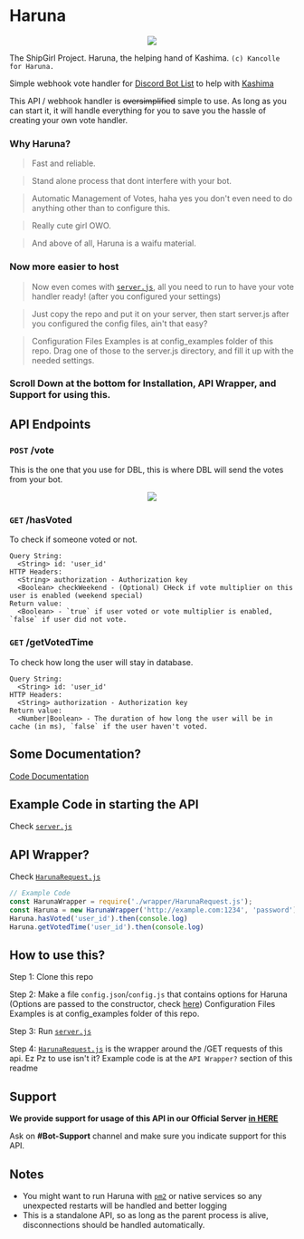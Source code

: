 # Haruna
<p align="center">
  <img src="https://vignette.wikia.nocookie.net/kancolle/images/6/61/Haruna_Shopping_Full.png/revision/latest/">
</p>

The ShipGirl Project. Haruna, the helping hand of Kashima. `(c) Kancolle for Haruna.`

Simple webhook vote handler for [Discord Bot List](https://discordbots.org/) to help with [Kashima](https://discordbots.org/bot/424137718961012737)

This API / webhook handler is ~~oversimplified~~ simple to use. As long as you can start it, it will handle everything for you to save you the hassle of creating your own vote handler.

### Why Haruna?

> Fast and reliable.

> Stand alone process that dont interfere with your bot.

> Automatic Management of Votes, haha yes you don't even need to do anything other than to configure this.

> Really cute girl OWO.

> And above of all, Haruna is a waifu material.

### Now more easier to host
> Now even comes with [`server.js`](https://github.com/deivu/haruna/blob/master/server.js), all you need to run to have your vote handler ready! (after you configured your settings)

> Just copy the repo and put it on your server, then start server.js after you configured the config files, ain't that easy?

> Configuration Files Examples is at config_examples folder of this repo. Drag one of those to the server.js directory, and fill it up with the needed settings.

### Scroll Down at the bottom for Installation, API Wrapper, and Support for using this.

## API Endpoints
### `POST` /vote
This is the one that you use for DBL, this is where DBL will send the votes from your bot.

<p align="center">
  <img src="https://i.imgur.com/fBhIdVC.jpg">
</p>

### `GET` /hasVoted
To check if someone voted or not.
```
Query String:
  <String> id: 'user_id'
HTTP Headers:
  <String> authorization - Authorization key
  <Boolean> checkWeekend - (Optional) CHeck if vote multiplier on this user is enabled (weekend special)
Return value:
  <Boolean> - `true` if user voted or vote multiplier is enabled, `false` if user did not vote.
```

### `GET` /getVotedTime
To check how long the user will stay in database.
```
Query String:
  <String> id: 'user_id'
HTTP Headers:
  <String> authorization - Authorization key
Return value:
  <Number|Boolean> - The duration of how long the user will be in cache (in ms), `false` if the user haven't voted.
```

## Some Documentation?
[Code Documentation](https://deivu.github.io/Haruna?api)

## Example Code in starting the API
Check [`server.js`](https://github.com/deivu/haruna/blob/master/server.js)

## API Wrapper?
Check [`HarunaRequest.js`](https://github.com/Deivu/Haruna/blob/master/wrapper/HarunaRequest.js)
```js
// Example Code
const HarunaWrapper = require('./wrapper/HarunaRequest.js');
const Haruna = new HarunaWrapper('http://example.com:1234', 'password')
Haruna.hasVoted('user_id').then(console.log)
Haruna.getVotedTime('user_id').then(console.log)
```

## How to use this?
Step 1: Clone this repo

Step 2: Make a file `config.json`/`config.js` that contains options for Haruna (Options are passed to the constructor, check [here](https://deivu.github.io/Haruna?api)) Configuration Files Examples is at config_examples folder of this repo.

Step 3: Run [`server.js`](https://github.com/deivu/haruna/blob/master/server.js)

Step 4: [`HarunaRequest.js`](https://github.com/Deivu/Haruna/blob/master/wrapper/HarunaRequest.js) is the wrapper around the /GET requests of this api. Ez Pz to use isn't it? Example code is at the `API Wrapper?` section of this readme


## Support
**We provide support for usage of this API in our Official Server [in HERE](https://discordapp.com/invite/FVqbtGu)**

Ask on **#Bot-Support** channel and make sure you indicate support for this API.

## Notes
* You might want to run Haruna with [`pm2`](http://pm2.keymetrics.io/) or native services so any unexpected restarts will be handled and better logging
* This is a standalone API, so as long as the parent process is alive, disconnections should be handled automatically.
